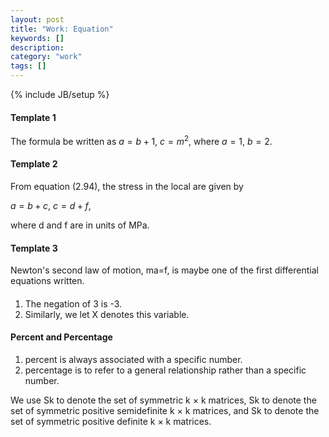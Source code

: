 ```yaml
---
layout: post
title: "Work: Equation"
keywords: []
description: 
category: "work"
tags: []
---
```

{% include JB/setup %}

#### Template 1
The formula be written as
	$a=b+1$,
	$c=m^2$,
where 
	$a=1$,
	$b=2$.

#### Template 2
From equation (2.94), the stress in the local are given by

$a = b + c$,
$c = d + f$,

where d and f are in units of MPa.

#### Template 3
Newton's second law of motion, ma=f, is maybe one of the first differential equations written.

####
1. The negation of 3 is -3.
2. Similarly, we let X denotes this variable.


#### Percent and Percentage
1. percent is always associated with a specific number. 
2. percentage is to refer to a general relationship rather than a specific number.

We use Sk to denote the set of symmetric k × k matrices, Sk
to denote the set of symmetric positive semidefinite k × k matrices, and Sk
to denote the set of symmetric positive definite k × k matrices.

